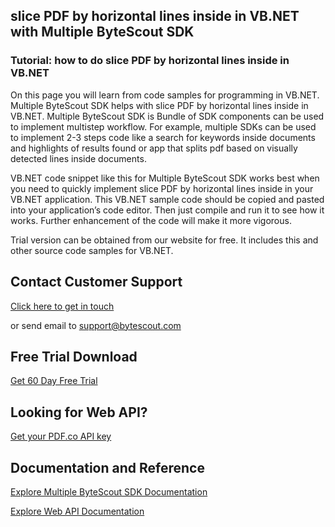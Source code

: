 ## slice PDF by horizontal lines inside in VB.NET with Multiple ByteScout SDK

### Tutorial: how to do slice PDF by horizontal lines inside in VB.NET

On this page you will learn from code samples for programming in VB.NET. Multiple ByteScout SDK helps with slice PDF by horizontal lines inside in VB.NET. Multiple ByteScout SDK is Bundle of SDK components can be used to implement multistep workflow. For example, multiple SDKs can be used to implement 2-3 steps code like a search for keywords inside documents and highlights of results found or app that splits pdf based on visually detected lines inside documents.

VB.NET code snippet like this for Multiple ByteScout SDK works best when you need to quickly implement slice PDF by horizontal lines inside in your VB.NET application. This VB.NET sample code should be copied and pasted into your application’s code editor. Then just compile and run it to see how it works. Further enhancement of the code will make it more vigorous.

Trial version can be obtained from our website for free. It includes this and other source code samples for VB.NET.

## Contact Customer Support

[Click here to get in touch](https://bytescout.zendesk.com/hc/en-us/requests/new?subject=Multiple%20ByteScout%20SDK%20Question)

or send email to [support@bytescout.com](mailto:support@bytescout.com?subject=Multiple%20ByteScout%20SDK%20Question) 

## Free Trial Download

[Get 60 Day Free Trial](https://bytescout.com/download/web-installer?utm_source=github-readme)

## Looking for Web API? 

[Get your PDF.co API key](https://pdf.co/documentation/api?utm_source=github-readme)

## Documentation and Reference

[Explore Multiple ByteScout SDK Documentation](https://bytescout.com/documentation/index.html?utm_source=github-readme)

[Explore Web API Documentation](https://pdf.co/documentation/api?utm_source=github-readme)